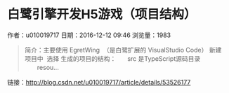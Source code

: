 # 白鹭引擎开发H5游戏（项目结构）
作者：u010019717
日期：2016-12-12 09:46
浏览量：1983
> 简介：主要使用 EgretWing  （是白鹭扩展的 VisualStudio Code） 新建 项目中  选择 生成的项目的结构：    　 src  是TypeScript源码目录    　　resou...

 链接：http://blog.csdn.net/u010019717/article/details/53526177
